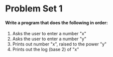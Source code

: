 # Problem Set 1 #

#### Write a program that does the following in order: ####

1. Asks the user to enter a number "x"
2. Asks the user to enter a number "y"
3. Prints out number "x", raised to the power "y"
4. Prints out the log (base 2) of "x"
